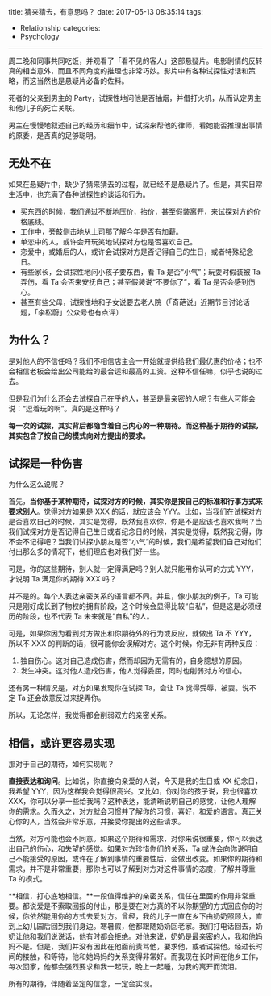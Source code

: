 title: 猜来猜去，有意思吗？
date: 2017-05-13 08:35:14
tags:
  - Relationship
categories:
  - Psychology
---

周二晚和同事共同吃饭，并观看了「看不见的客人」这部悬疑片。电影剧情的反转真的相当意外，而且不同角度的推理也非常巧妙。影片中有各种试探性对话和策略，而这当然也是悬疑片必备的佐料。  

死者的父亲到男主的 Party，试探性地问他是否抽烟，并借打火机，从而认定男主和他儿子的死亡关联。  

男主在慢慢地叙述自己的经历和细节中，试探来帮他的律师，看她能否推理出事情的原委，是否真的足够聪明。  


## 无处不在

如果在悬疑片中，缺少了猜来猜去的过程，就已经不是悬疑片了。但是，其实日常生活中，也充满了各种试探性的谈话和行为。  

* 买东西的时候，我们通过不断地压价，抬价，甚至假装离开，来试探对方的价格底线。  
* 工作中，旁敲侧击地从上司那了解今年是否有加薪。  
* 单恋中的人，或许会开玩笑地试探对方也是否喜欢自己。  
* 恋爱中，或婚后的人，或许会试探对方是否记得自己的生日，或者特殊纪念日。  
* 有些家长，会试探性地问小孩子要东西，看 Ta 是否“小气”；玩耍时假装被 Ta 弄伤，看 Ta 会否来安抚自己；甚至假装说“不要你了”，看 Ta 是否会感到伤心。  
* 甚至有些父母，试探性地和子女说要去老人院（「奇葩说」近期节目讨论话题，「李松蔚」公众号也有点评）


## 为什么？

是对他人的不信任吗？我们不相信店主会一开始就提供给我们最优惠的价格；也不会相信老板会给出公司能给的最合适和最高的工资。这种不信任嘛，似乎也说的过去。  

但是我们为什么还会去试探自己在乎的人，甚至是最亲密的人呢？有些人可能会说：“逗着玩的啊”。真的是这样吗？  

**每一次的试探，其实背后都隐含着自己内心的一种期待。而这种基于期待的试探，其实包含了按自己的模式向对方提出的要求。**  


## 试探是一种伤害

为什么这么说呢？

首先，**当你基于某种期待，试探对方的时候，其实你是按自己的标准和行事方式来要求别人**。觉得对方如果是 XXX 的话，就应该会 YYY。比如，当我们在试探对方是否喜欢自己的时候，其实是觉得，既然我喜欢你，你是不是应该也喜欢我啊？当我们试探对方是否记得自己生日或者纪念日的时候，其实是觉得，既然我记得，你不会不记得吧？当我们试探小朋友是否“小气”的时候，我们是希望我们自己对他们付出那么多的情况下，他们理应也对我们好一些。  

可是，你的这些期待，别人就一定得满足吗？别人就只能用你认可的方式 YYY，才说明 Ta 满足你的期待 XXX 吗？

并不是的。每个人表达亲密关系的语言都不同。并且，像小朋友的例子，Ta 可能只是刚好成长到了物权的拥有阶段，这个时候会显得比较“自私”，但是这是必须经历的阶段，也不代表 Ta 未来就是“自私”的人。  

可是，如果你因为看到对方做出和你期待外的行为或反应，就做出 Ta 不 YYY，所以不 XXX 的判断的话，很可能你会误解对方。这个时候，你无非有两种反应：  

1. 独自伤心。这对自己造成伤害，然而却因为无需有的，自身臆想的原因。  
2. 发生冲突。这对他人造成伤害，他人觉得委屈，同时也削弱对方的信心。  

还有另一种情况是，对方如果发现你在试探 Ta，会让 Ta 觉得受辱，被耍。说不定 Ta 还会故意反过来捉弄你。  

所以，无论怎样，我觉得都会削弱双方的亲密关系。  


## 相信，或许更容易实现

那对于自己的期待，如何实现呢？

**直接表达和询问**。比如说，你直接向亲爱的人说，今天是我的生日或 XX 纪念日，我希望 YYY，因为这样我会觉得很高兴。又比如，你对你的孩子说，我也很喜欢 XXX，你可以分享一些给我吗？这种表达，能清晰说明自己的感觉，让他人理解你的需求。久而久之，对方就会习惯并了解你的习惯，喜好，和爱的语言。真正关心你的人，当然会非常乐意，并接受你提出的这些请求。  

当然，对方可能也会不同意。如果这个期待和需求，对你来说很重要，你可以表达出自己的伤心，和失望的感觉。如果对方珍惜你们的关系，Ta 或许会向你说明自己不能接受的原因，或许在了解到事情的重要性后，会做出改变。如果你的期待和需求，并不是非常重要，那你也可以了解到对方对这件事情的态度，了解并尊重 Ta 的模式。  

**相信，打心底地相信。**一段值得维护的亲密关系，信任在里面的作用非常重要。都说爱是不索取回报的付出，那是要在对方真的不以你期望的方式回应你的时候，你依然能用你的方式去爱对方。曾经，我的儿子一直在乡下由奶奶照顾大，直到上幼儿园后回到我们身边。寒暑假，他都跟随奶奶回老家。我们打电话回去，奶奶让他和我们说说话，他有时都会拒绝。对他来说，奶奶是最亲密的人，我和他妈妈不是。但是，我们并没有因此在他面前责骂他，要求他，或者试探他。经过长时间的接触，和等待，他和她妈妈的关系变得非常好。而我现在长时间在他乡工作，每次回家，他都会强烈要求和我一起玩，晚上一起睡，为我的离开而流泪。  

所有的期待，伴随着坚定的信念，一定会实现。  


